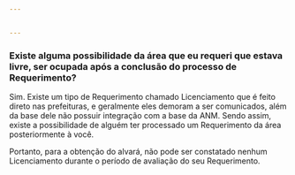 ```yaml
---


---
```


<h3 id="existe-alguma-possibilidade-da-área-que-eu-requeri-que-estava-livre-ser-ocupada-após-a-conclusão-do-processo-de-requerimento">Existe alguma possibilidade da área que eu requeri que estava livre, ser ocupada após a conclusão do processo de Requerimento?</h3>
<p>Sim. Existe um tipo de Requerimento chamado Licenciamento que é feito direto nas prefeituras, e geralmente eles demoram a ser comunicados, além da base dele não possuir integração com a base da ANM. Sendo assim, existe a possibilidade de alguém ter processado um Requerimento da área posteriormente à você.</p>
<p>Portanto, para a obtenção do alvará, não pode ser constatado nenhum Licenciamento durante o período de avaliação do seu Requerimento.</p>

